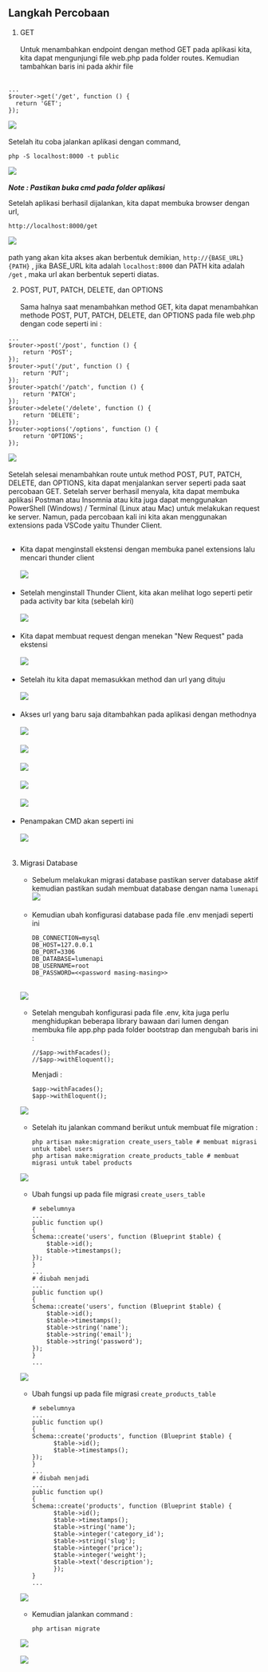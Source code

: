 ## Langkah Percobaan
1. GET <br><br>
   Untuk menambahkan endpoint dengan method GET pada aplikasi kita, kita dapat mengunjungi file     web.php pada folder routes. Kemudian tambahkan baris ini pada akhir file <br><br>
```
...
$router->get('/get', function () {
  return 'GET';
});
```
![](../Screenshot_4/1.png) <br><br>
  Setelah itu coba jalankan aplikasi dengan command,
```
php -S localhost:8000 -t public
```
![](../Screenshot_4/2.png) <br><br>
  ***Note : Pastikan buka cmd pada folder aplikasi*** <br>
  
Setelah aplikasi berhasil dijalankan, kita dapat membuka browser dengan url, 
```
http://localhost:8000/get
```
![](../Screenshot_4/3.png) <br><br>
path yang akan kita akses akan berbentuk demikian, ```http://{BASE_URL}{PATH}``` , jika BASE_URL kita adalah ```localhost:8000``` dan PATH kita adalah ```/get``` , maka url akan berbentuk seperti diatas.

2. POST, PUT, PATCH, DELETE, dan OPTIONS <br><br>
Sama halnya saat menambahkan method GET, kita dapat menambahkan methode POST, PUT, PATCH, DELETE, dan OPTIONS pada file web.php dengan code seperti ini : 
```
...
$router->post('/post', function () {
    return 'POST';
});
$router->put('/put', function () {
    return 'PUT';
});
$router->patch('/patch', function () {
    return 'PATCH';
});
$router->delete('/delete', function () {
    return 'DELETE';
});
$router->options('/options', function () {
    return 'OPTIONS';
});
```
![](../Screenshot_4/4.png) <br><br>
Setelah selesai menambahkan route untuk method POST, PUT, PATCH, DELETE, dan OPTIONS, kita dapat menjalankan server seperti pada saat percobaan GET. Setelah server berhasil menyala, kita dapat membuka aplikasi Postman atau Insomnia atau kita juga dapat menggunakan PowerShell (Windows) / Terminal (Linux atau Mac) untuk melakukan request ke server. Namun, pada percobaan kali ini kita akan menggunakan extensions pada VSCode yaitu Thunder Client. <br><br>

- Kita dapat menginstall ekstensi dengan membuka panel extensions lalu mencari thunder client <br><br>
![](../Screenshot_4/5.png) <br><br>
- Setelah menginstall Thunder Client, kita akan melihat logo seperti petir pada activity bar kita (sebelah kiri) <br><br>
![](../Screenshot_4/6.png) <br><br>
- Kita dapat membuat request dengan menekan "New Request" pada ekstensi <br><br>
![](../Screenshot_4/7.png) <br><br>
- Setelah itu kita dapat memasukkan method dan url yang dituju <br><br>
![](../Screenshot_4/8.png) <br><br>
- Akses url yang baru saja ditambahkan pada aplikasi dengan methodnya <br><br>
![](../Screenshot_4/9.png) <br><br>
![](../Screenshot_4/10.png) <br><br>
![](../Screenshot_4/11.png) <br><br>
![](../Screenshot_4/12.png) <br><br>
![](../Screenshot_4/13.png) <br><br>
- Penampakan CMD akan seperti ini <br><br>
![](../Screenshot_4/22.png) <br><br>
3. Migrasi Database <br><br>
   -  Sebelum melakukan migrasi database pastikan server database aktif kemudian pastikan sudah membuat database dengan nama ```lumenapi```
   ![](../Screenshot_4/14.png) <br><br>
   -  Kemudian ubah konfigurasi database pada file .env menjadi seperti ini
      ```
      DB_CONNECTION=mysql
      DB_HOST=127.0.0.1
      DB_PORT=3306
      DB_DATABASE=lumenapi
      DB_USERNAME=root
      DB_PASSWORD=<<password masing-masing>>
      ```
      <br>
     ![](../Screenshot_4/15.png) <br><br>
   -  Setelah mengubah konfigurasi pada file .env, kita juga perlu menghidupkan beberapa library bawaan dari lumen dengan membuka file app.php pada folder bootstrap dan mengubah baris ini :
      ```
      //$app->withFacades();
      //$app->withEloquent();
      ```
       Menjadi : 
      ```
      $app->withFacades();
      $app->withEloquent();
      ```
     ![](../Screenshot_4/16.png) <br><br>
    - Setelah itu jalankan command berikut untuk membuat file migration :
      ```
      php artisan make:migration create_users_table # membuat migrasi untuk tabel users
      php artisan make:migration create_products_table # membuat migrasi untuk tabel products
      ```
     ![](../Screenshot_4/17.png) <br><br>
    - Ubah fungsi up pada file migrasi ```create_users_table```
      ```
      # sebelumnya
      ...
      public function up()
      {
      Schema::create('users', function (Blueprint $table) {
          $table->id();
          $table->timestamps();
      });
      }
      ...
      # diubah menjadi
      ...
      public function up()
      {
      Schema::create('users', function (Blueprint $table) {
          $table->id();
          $table->timestamps();
          $table->string('name');
          $table->string('email');
          $table->string('password');
      }); 
      }
      ...
      ```
    ![](../Screenshot_4/18.png) <br><br>
    - Ubah fungsi up pada file migrasi ```create_products_table```
      ```
      # sebelumnya
      ...
      public function up()
      {
      Schema::create('products', function (Blueprint $table) {
            $table->id();
            $table->timestamps();
      });
      }
      ...
      # diubah menjadi
      ...
      public function up()
      {
      Schema::create('products', function (Blueprint $table) {
            $table->id();
            $table->timestamps();
            $table->string('name');
            $table->integer('category_id');
            $table->string('slug');
            $table->integer('price');
            $table->integer('weight');
            $table->text('description');
            });
      }
      ...
      ```
    ![](../Screenshot_4/19.png) <br><br>
    - Kemudian jalankan command :
      ```
      php artisan migrate
      ```
    ![](../Screenshot_4/20.png) <br><br>
    ![](../Screenshot_4/21.png) <br><br>
    
